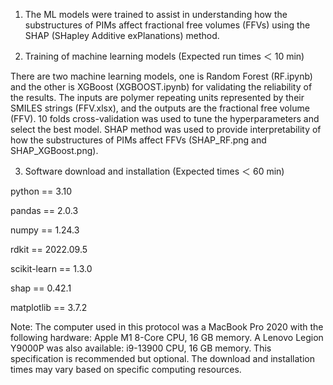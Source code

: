 1. The ML models were trained to assist in understanding how the substructures of PIMs affect fractional free volumes (FFVs) using the SHAP (SHapley Additive exPlanations) method. 

2. Training of machine learning models (Expected run times ＜ 10 min)

There are two machine learning models, one is Random Forest (RF.ipynb) and the other is XGBoost (XGBOOST.ipynb) for validating the reliability of the results. The inputs are polymer repeating units represented by their SMILES strings (FFV.xlsx), and the outputs are the fractional free volume (FFV). 10 folds cross-validation was used to tune the hyperparameters and select the best model. SHAP method was used to provide interpretability of how the substructures of PIMs affect FFVs (SHAP_RF.png and SHAP_XGBoost.png). 

3. Software download and installation (Expected times ＜ 60 min)

python == 3.10

pandas == 2.0.3

numpy == 1.24.3

rdkit == 2022.09.5

scikit-learn == 1.3.0

shap == 0.42.1

matplotlib == 3.7.2

Note: The computer used in this protocol was a MacBook Pro 2020 with the following hardware: Apple M1 8-Core CPU, 16 GB memory. A Lenovo Legion Y9000P was also available: i9-13900 CPU, 16 GB memory. This specification is recommended but optional. The download and installation times may vary based on specific computing resources.
